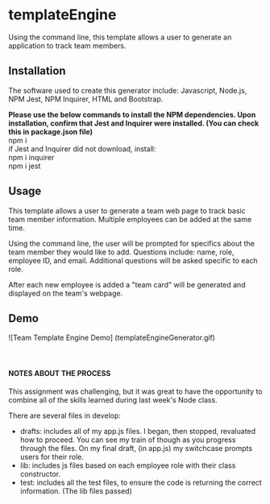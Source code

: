 # templateEngine
Using the command line, this template allows a user to generate an application to track team members. 


## Installation
The software used to create this generator include: Javascript, Node.js, NPM Jest, NPM Inquirer, HTML and Bootstrap.  

**Please use the below commands to install the NPM dependencies. Upon installation, confirm that Jest and Inquirer were installed. (You can check this in package.json file)**
<br>
npm i
<br> if Jest and Inquirer did not download, install:
<br>
npm i inquirer
<br>
npm i jest
<br>

## Usage
This template allows a user to generate a team web page to track basic team member information. Multiple employees can be added at the same time.

Using the command line, the user will be prompted for specifics about the team member they would like to add. Questions include: name, role, employee ID, and email. Additional questions will be asked specific to each role. 

After each new employee is added a "team card" will be generated and displayed on the team's webpage. 


## Demo
![Team Template Engine Demo] (templateEngineGenerator.gif)
<br>
<br>
<br>

#### NOTES ABOUT THE PROCESS
This assignment was challenging, but it was great to have the opportunity to combine all of the skills learned during last week's Node class.

There are several files in develop:
- drafts: includes all of my app.js files. I began, then stopped, revaluated how to proceed. You can see my train of though as you progress through the files. On my final draft, (in app.js) my switchcase prompts users for their role.
- lib: includes js files based on each employee role with their class constructor.
- test: includes all the test files, to ensure the code is returning the correct information. (The lib files passed)
